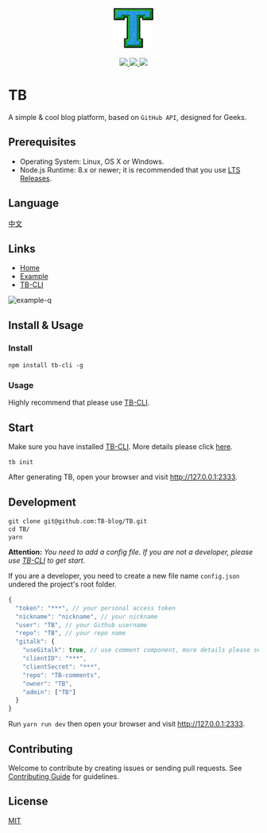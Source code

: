 <div align="center">
  <a href="#">
    <img width="80" src="./public/logo-512.png" alt="LOGO">
  </a>
</div>
<br>
<div align="center">
  <a href="https://vuejs.org">
    <img src="http://forthebadge.com/images/badges/made-with-vue.svg">
  </a>
  <a href="https://t66y.com">
    <img src="http://forthebadge.com/images/badges/ages-18.svg">
  </a>
  <a href="http://ojiq40lzd.bkt.clouddn.com/love-qr.png">
    <img src="http://forthebadge.com/images/badges/built-with-love.svg">
  </a>
</div>

# TB

A simple & cool blog platform, based on `GitHub API`, designed for Geeks.

## Prerequisites

* Operating System: Linux, OS X or Windows.
* Node.js Runtime: 8.x or newer; it is recommended that you use [LTS Releases](https://nodejs.org).

## Language

[中文](README.zh-CN.md)

## Links

* [Home](https://github.com/TB-blog/TB)
* [Example](https://blog.trevor.top)
* [TB-CLI](https://github.com/TB-blog/TB-CLI)

![example-q](http://ojiq40lzd.bkt.clouddn.com/example-qr.png)


## Install & Usage

### Install

```shell
npm install tb-cli -g
```

### Usage

Highly recommend that please use [TB-CLI](https://github.com/TB-blog/TB-CLI).

## Start

Make sure you have installed [TB-CLI](https://github.com/TB-blog/TB-CLI). More details please click [here](https://github.com/TB-blog/TB-CLI).

```shell
tb init
```
After generating TB, open your browser and visit http://127.0.0.1:2333.

## Development

```shell
git clone git@github.com:TB-blog/TB.git
cd TB/
yarn
```
**Attention:** *You need to add a config file. If you are not a developer, please use [TB-CLI](https://github.com/TB-blog/TB-CLI) to get start.*

If you are a developer, you need to create a new file name `config.json` undered the project's root folder.

```javascript
{
  "token": "***", // your personal access token
  "nickname": "nickname", // your nickname
  "user": "TB", // your Github username
  "repo": "TB", // your repo name
  "gitalk": {
    "useGitalk": true, // use comment component, more details please see https://github.com/gitalk/gitalk
    "clientID": "***",
    "clientSecret": "***",
    "repo": "TB-comments",
    "owner": "TB",
    "admin": ["TB"]
  }
}
```

Run `yarn run dev` then open your browser and visit http://127.0.0.1:2333.

## Contributing

Welcome to contribute by creating issues or sending pull requests. See [Contributing Guide](CONTRIBUTING.md) for guidelines.

## License

[MIT](LICENSE)
